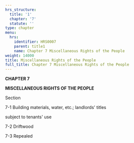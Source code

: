 ```yaml
---
hrs_structure:
  title: '1'
  chapter: '7'
  statute: ''
type: chapter
menu:
  hrs:
    identifier: HRS0007
    parent: title1
    name: Chapter 7 Miscellaneous Rights of the People
weight: 14000
title: Miscellaneous Rights of the People
full_title: Chapter 7 Miscellaneous Rights of the People
---
```

**CHAPTER 7**

**MISCELLANEOUS RIGHTS OF THE PEOPLE**

Section

7-1 Building materials, water, etc.; landlords' titles

subject to tenants' use

7-2 Driftwood

7-3 Repealed